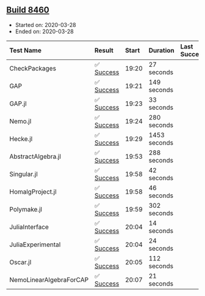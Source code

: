 ## [Build 8460](https://oscarci.mathematik.uni-kl.de/job/oscar/8460/)

* Started on: 2020-03-28
* Ended on: 2020-03-28

| Test Name    | Result | Start | Duration | Last Success | First Failure |
|:-------------|:-------|:------|:---------|:-------------|:--------------|
| CheckPackages | ✅ [Success](https://oscarci.mathematik.uni-kl.de/job/oscar/8460/artifact/logs/build-8460/CheckPackages.log) | 19:20 | 27 seconds |  |  |
| GAP | ✅ [Success](https://oscarci.mathematik.uni-kl.de/job/oscar/8460/artifact/logs/build-8460/GAP.log) | 19:21 | 149 seconds |  |  |
| GAP.jl | ✅ [Success](https://oscarci.mathematik.uni-kl.de/job/oscar/8460/artifact/logs/build-8460/GAP.jl.log) | 19:23 | 33 seconds |  |  |
| Nemo.jl | ✅ [Success](https://oscarci.mathematik.uni-kl.de/job/oscar/8460/artifact/logs/build-8460/Nemo.jl.log) | 19:24 | 280 seconds |  |  |
| Hecke.jl | ✅ [Success](https://oscarci.mathematik.uni-kl.de/job/oscar/8460/artifact/logs/build-8460/Hecke.jl.log) | 19:29 | 1453 seconds |  |  |
| AbstractAlgebra.jl | ✅ [Success](https://oscarci.mathematik.uni-kl.de/job/oscar/8460/artifact/logs/build-8460/AbstractAlgebra.jl.log) | 19:53 | 288 seconds |  |  |
| Singular.jl | ✅ [Success](https://oscarci.mathematik.uni-kl.de/job/oscar/8460/artifact/logs/build-8460/Singular.jl.log) | 19:58 | 42 seconds |  |  |
| HomalgProject.jl | ✅ [Success](https://oscarci.mathematik.uni-kl.de/job/oscar/8460/artifact/logs/build-8460/HomalgProject.jl.log) | 19:58 | 46 seconds |  |  |
| Polymake.jl | ✅ [Success](https://oscarci.mathematik.uni-kl.de/job/oscar/8460/artifact/logs/build-8460/Polymake.jl.log) | 19:59 | 302 seconds |  |  |
| JuliaInterface | ✅ [Success](https://oscarci.mathematik.uni-kl.de/job/oscar/8460/artifact/logs/build-8460/JuliaInterface.log) | 20:04 | 14 seconds |  |  |
| JuliaExperimental | ✅ [Success](https://oscarci.mathematik.uni-kl.de/job/oscar/8460/artifact/logs/build-8460/JuliaExperimental.log) | 20:04 | 24 seconds |  |  |
| Oscar.jl | ✅ [Success](https://oscarci.mathematik.uni-kl.de/job/oscar/8460/artifact/logs/build-8460/Oscar.jl.log) | 20:05 | 112 seconds |  |  |
| NemoLinearAlgebraForCAP | ✅ [Success](https://oscarci.mathematik.uni-kl.de/job/oscar/8460/artifact/logs/build-8460/NemoLinearAlgebraForCAP.log) | 20:07 | 21 seconds |  |  |
